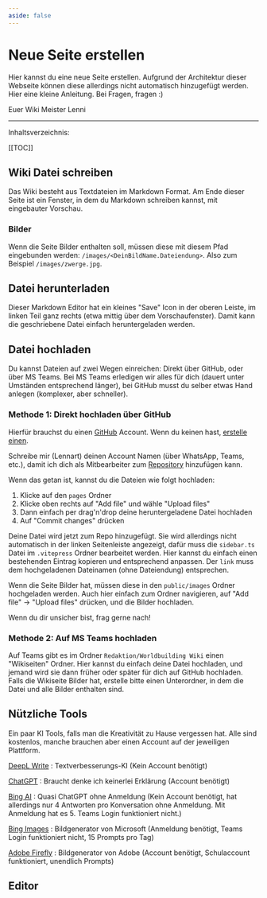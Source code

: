 ```yaml
---
aside: false
---
```

<script setup lang="ts">
import MarkdownEditor from '../code/components/MarkdownEditor.vue';
</script>

# Neue Seite erstellen

Hier kannst du eine neue Seite erstellen. Aufgrund der Architektur dieser Webseite können diese allerdings nicht automatisch hinzugefügt werden. Hier eine kleine Anleitung. Bei Fragen, fragen :)

Euer Wiki Meister Lenni

---

Inhaltsverzeichnis:

[[TOC]]

## Wiki Datei schreiben

Das Wiki besteht aus Textdateien im Markdown Format. Am Ende dieser Seite ist ein Fenster, in dem du Markdown schreiben kannst, mit eingebauter Vorschau.

### Bilder

Wenn die Seite Bilder enthalten soll, müssen diese mit diesem Pfad eingebunden werden: `/images/<DeinBildName.Dateiendung>`. Also zum Beispiel `/images/zwerge.jpg`.

## Datei herunterladen

Dieser Markdown Editor hat ein kleines "Save" Icon in der oberen Leiste, im linken Teil ganz rechts (etwa mittig über dem Vorschaufenster). Damit kann die geschriebene Datei einfach heruntergeladen werden.

## Datei hochladen

Du kannst Dateien auf zwei Wegen einreichen: Direkt über GitHub, oder über MS Teams. Bei MS Teams erledigen wir alles für dich (dauert unter Umständen entsprechend länger), bei GitHub musst du selber etwas Hand anlegen (komplexer, aber schneller).

### Methode 1: Direkt hochladen über GitHub

Hierfür brauchst du einen [GitHub](https://github.com/) Account. Wenn du keinen hast, [erstelle einen](https://github.com/signup).

Schreibe mir (Lennart) deinen Account Namen (über WhatsApp, Teams, etc.), damit ich dich als Mitbearbeiter zum [Repository](https://github.com/Lenni009/Pen-and-Pixels) hinzufügen kann.

Wenn das getan ist, kannst du die Dateien wie folgt hochladen:

1. Klicke auf den `pages` Ordner
2. Klicke oben rechts auf "Add file" und wähle "Upload files"
3. Dann einfach per drag'n'drop deine heruntergeladene Datei hochladen
4. Auf "Commit changes" drücken

Deine Datei wird jetzt zum Repo hinzugefügt. Sie wird allerdings nicht automatisch in der linken Seitenleiste angezeigt, dafür muss die `sidebar.ts` Datei im `.vitepress` Ordner bearbeitet werden. Hier kannst du einfach einen bestehenden Eintrag kopieren und entsprechend anpassen. Der `link` muss dem hochgeladenen Dateinamen (ohne Dateiendung) entsprechen.

Wenn die Seite Bilder hat, müssen diese in den `public/images` Ordner hochgeladen werden. Auch hier einfach zum Ordner navigieren, auf "Add file" -> "Upload files" drücken, und die Bilder hochladen.

Wenn du dir unsicher bist, frag gerne nach!

### Methode 2: Auf MS Teams hochladen

Auf Teams gibt es im Ordner `Redaktion/Worldbuilding Wiki` einen "Wikiseiten" Ordner. Hier kannst du einfach deine Datei hochladen, und jemand wird sie dann früher oder später für dich auf GitHub hochladen. Falls die Wikiseite Bilder hat, erstelle bitte einen Unterordner, in dem die Datei und alle Bilder enthalten sind.

## Nützliche Tools

Ein paar KI Tools, falls man die Kreativität zu Hause vergessen hat. Alle sind kostenlos, manche brauchen aber einen Account auf der jeweiligen Plattform.

[DeepL Write](https://www.deepl.com/write)
: Textverbesserungs-KI (Kein Account benötigt)

[ChatGPT](https://chat.openai.com)
: Braucht denke ich keinerlei Erklärung (Account benötigt)

[Bing AI](https://www.bing.com/search?q=Bing+AI&showconv=1)
: Quasi ChatGPT ohne Anmeldung (Kein Account benötigt, hat allerdings nur 4 Antworten pro Konversation ohne Anmeldung. Mit Anmeldung hat es 5. Teams Login funktioniert nicht.)

[Bing Images](https://www.bing.com/images/create?FORM=IRPGEN)
: Bildgenerator von Microsoft (Anmeldung benötigt, Teams Login funktioniert nicht, 15 Prompts pro Tag)

[Adobe Firefly](https://firefly.adobe.com/)
: Bildgenerator von Adobe (Account benötigt, Schulaccount funktioniert, unendlich Prompts)

## Editor

<MarkdownEditor />

